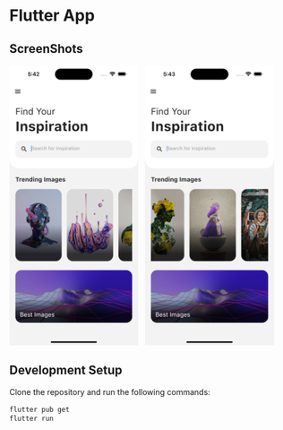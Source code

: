 # Flutter App

## ScreenShots

<img src="assets/screenshots/1.png" height="500em" /> &nbsp; <img src="assets/screenshots/2.png" height="500em" />

## Development Setup
Clone the repository and run the following commands:
```
flutter pub get
flutter run
```
